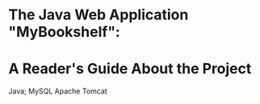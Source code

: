 # The Java Web Application "MyBookshelf": 
# A Reader's Guide About the Project

Java; MySQL
Apache Tomcat
